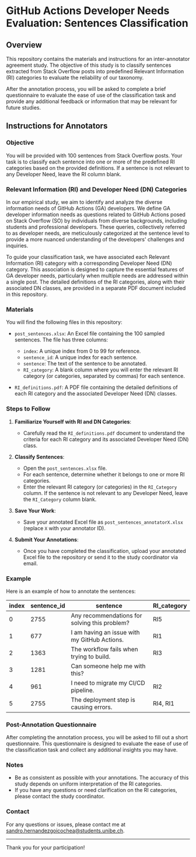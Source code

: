 # GitHub Actions Developer Needs Evaluation: Sentences Classification

## Overview

This repository contains the materials and instructions for an inter-annotator agreement study. The objective of this study is to classify sentences extracted from Stack Overflow posts into predefined Relevant Information (RI) categories to evaluate the reliability of our taxonomy.

After the annotation process, you will be asked to complete a brief questionnaire to evaluate the ease of use of the classification task and provide any additional feedback or information that may be relevant for future studies.

## Instructions for Annotators

### Objective

You will be provided with 100 sentences from Stack Overflow posts. Your task is to classify each sentence into one or more of the predefined RI categories based on the provided definitions. If a sentence is not relevant to any Developer Need, leave the RI column blank.

### Relevant Information (RI) and Developer Need (DN) Categories

In our empirical study, we aim to identify and analyze the diverse information needs of GitHub Actions (GA) developers. We define GA developer information needs as questions related to GitHub Actions posed on Stack Overflow (SO) by individuals from diverse backgrounds, including students and professional developers. These queries, collectively referred to as developer needs, are meticulously categorized at the sentence level to provide a more nuanced understanding of the developers' challenges and inquiries.

To guide your classification task, we have associated each Relevant Information (RI) category with a corresponding Developer Need (DN) category. This association is designed to capture the essential features of GA developer needs, particularly when multiple needs are addressed within a single post. The detailed definitions of the RI categories, along with their associated DN classes, are provided in a separate PDF document included in this repository.


### Materials

You will find the following files in this repository:

- `post_sentences.xlsx`: An Excel file containing the 100 sampled sentences. The file has three columns:
  - `index`: A unique index from 0 to 99 for reference.
  - `sentence_id`: A unique index for each sentence.
  - `sentence`: The text of the sentence to be annotated.
  - `RI_category`: A blank column where you will enter the relevant RI category (or categories, separated by commas) for each sentence.

- `RI_definitions.pdf`: A PDF file containing the detailed definitions of each RI category and the associated Developer Need (DN) classes.

### Steps to Follow

1. **Familiarize Yourself with RI and DN Categories**:
   - Carefully read the `RI_definitions.pdf` document to understand the criteria for each RI category and its associated Developer Need (DN) class.

2. **Classify Sentences**:
   - Open the `post_sentences.xlsx` file.
   - For each sentence, determine whether it belongs to one or more RI categories.
   - Enter the relevant RI category (or categories) in the `RI_Category` column. If the sentence is not relevant to any Developer Need, leave the `RI_Category` column blank.

3. **Save Your Work**:
   - Save your annotated Excel file as `post_sentences_annotatorX.xlsx` (replace `X` with your annotator ID).

4. **Submit Your Annotations**:
   - Once you have completed the classification, upload your annotated Excel file to the repository or send it to the study coordinator via email.

### Example

Here is an example of how to annotate the sentences:

| index | sentence_id | sentence                                            | RI_category  |
|-------|-------------|-----------------------------------------------------|--------------|
| 0     | 2755        | Any recommendations for solving this problem?       | RI5          |
| 1     | 677         | I am having an issue with my GitHub Actions.        | RI1          |
| 2     | 1363        | The workflow fails when trying to build.            | RI3          |
| 3     | 1281        | Can someone help me with this?                      |              |
| 4     | 961         | I need to migrate my CI/CD pipeline.                | RI2          |
| 5     | 2755        | The deployment step is causing errors.              | RI4, RI1     |



### Post-Annotation Questionnaire

After completing the annotation process, you will be asked to fill out a short questionnaire. This questionnaire is designed to evaluate the ease of use of the classification task and collect any additional insights you may have.

### Notes

- Be as consistent as possible with your annotations. The accuracy of this study depends on uniform interpretation of the RI categories.
- If you have any questions or need clarification on the RI categories, please contact the study coordinator.

### Contact

For any questions or issues, please contact me at sandro.hernandezgoicochea@students.unibe.ch.

---

Thank you for your participation!
